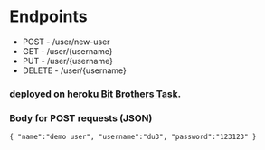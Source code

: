# Endpoints

- POST - /user/new-user
- GET - /user/{username}
- PUT - /user/{username}
- DELETE - /user/{username}

### **deployed on heroku** [Bit Brothers Task](https://bit-brothers-task.herokuapp.com).

### Body for POST requests (JSON)

`{ "name":"demo user", "username":"du3", "password":"123123" }`
